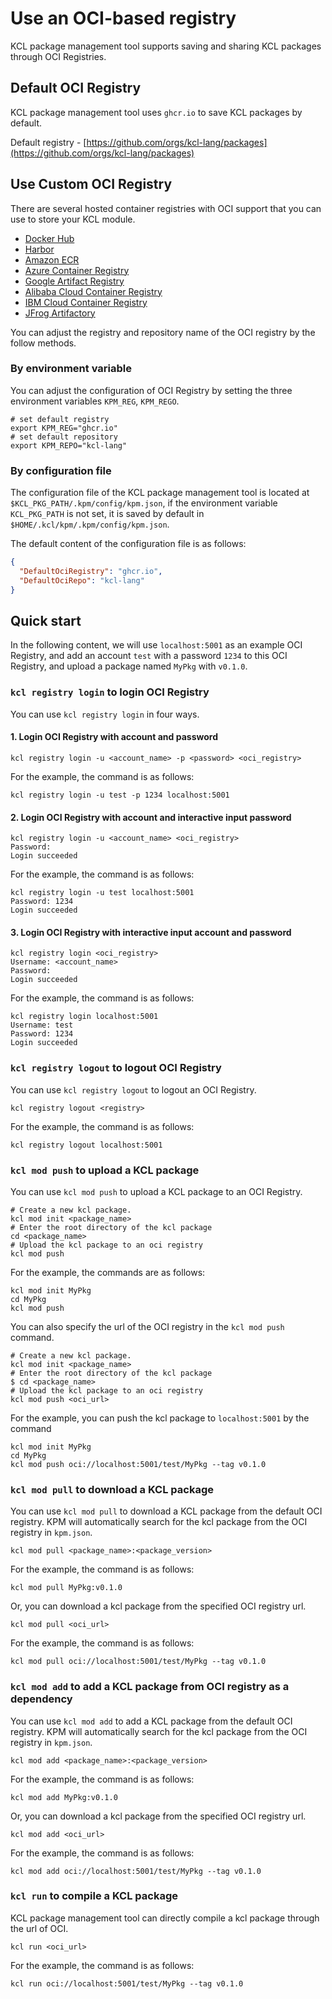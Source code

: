 # Use an OCI-based registry

KCL package management tool supports saving and sharing KCL packages through OCI Registries.

## Default OCI Registry

KCL package management tool uses `ghcr.io` to save KCL packages by default.

Default registry - [https://github.com/orgs/kcl-lang/packages](https://github.com/orgs/kcl-lang/packages)

## Use Custom OCI Registry

There are several hosted container registries with OCI support that you can use to store your KCL module.

- [Docker Hub](https://docs.docker.com/docker-hub/oci-artifacts/)
- [Harbor](https://goharbor.io/docs/main/administration/user-defined-oci-artifact/)
- [Amazon ECR](https://docs.aws.amazon.com/AmazonECR/latest/userguide/push-oci-artifact.html)
- [Azure Container Registry](https://learn.microsoft.com/azure/container-registry/container-registry-oci-artifacts)
- [Google Artifact Registry](https://cloud.google.com/artifact-registry/docs/helm/manage-charts)
- [Alibaba Cloud Container Registry](https://help.aliyun.com/acr/)
- [IBM Cloud Container Registry](https://cloud.ibm.com/docs/Registry)
- [JFrog Artifactory](https://jfrog.com/help/r/jfrog-artifactory-documentation/docker-registry)

You can adjust the registry and repository name of the OCI registry by the follow methods.

### By environment variable

You can adjust the configuration of OCI Registry by setting the three environment variables `KPM_REG`, `KPM_REGO`.

```shell
# set default registry
export KPM_REG="ghcr.io"
# set default repository
export KPM_REPO="kcl-lang"
```

### By configuration file

The configuration file of the KCL package management tool is located at `$KCL_PKG_PATH/.kpm/config/kpm.json`, if the environment variable `KCL_PKG_PATH` is not set, it is saved by default in `$HOME/.kcl/kpm/.kpm/config/kpm.json`.

The default content of the configuration file is as follows:

```json
{
  "DefaultOciRegistry": "ghcr.io",
  "DefaultOciRepo": "kcl-lang"
}
```

## Quick start

In the following content, we will use `localhost:5001` as an example OCI Registry, and add an account `test` with a password `1234` to this OCI Registry, and upload a package named `MyPkg` with `v0.1.0`.

### `kcl registry login` to login OCI Registry

You can use `kcl registry login` in four ways.

#### 1. Login OCI Registry with account and password

```shell
kcl registry login -u <account_name> -p <password> <oci_registry>
```

For the example, the command is as follows:

```shell
kcl registry login -u test -p 1234 localhost:5001
```

#### 2. Login OCI Registry with account and interactive input password

```shell
kcl registry login -u <account_name> <oci_registry>
Password:
Login succeeded
```

For the example, the command is as follows:

```shell
kcl registry login -u test localhost:5001
Password: 1234
Login succeeded
```

#### 3. Login OCI Registry with interactive input account and password

```shell
kcl registry login <oci_registry>
Username: <account_name>
Password:
Login succeeded
```

For the example, the command is as follows:

```shell
kcl registry login localhost:5001
Username: test
Password: 1234
Login succeeded
```

### `kcl registry logout` to logout OCI Registry

You can use `kcl registry logout` to logout an OCI Registry.

```shell
kcl registry logout <registry>
```

For the example, the command is as follows:

```shell
kcl registry logout localhost:5001
```

### `kcl mod push` to upload a KCL package

You can use `kcl mod push` to upload a KCL package to an OCI Registry.

```shell
# Create a new kcl package.
kcl mod init <package_name>
# Enter the root directory of the kcl package
cd <package_name>
# Upload the kcl package to an oci registry
kcl mod push
```

For the example, the commands are as follows:

```shell
kcl mod init MyPkg
cd MyPkg
kcl mod push
```

You can also specify the url of the OCI registry in the `kcl mod push` command.

```shell
# Create a new kcl package.
kcl mod init <package_name>
# Enter the root directory of the kcl package
$ cd <package_name>
# Upload the kcl package to an oci registry
kcl mod push <oci_url>
```

For the example, you can push the kcl package to `localhost:5001` by the command

```shell
kcl mod init MyPkg
cd MyPkg
kcl mod push oci://localhost:5001/test/MyPkg --tag v0.1.0
```

### `kcl mod pull` to download a KCL package

You can use `kcl mod pull` to download a KCL package from the default OCI registry. KPM will automatically search for the kcl package from the OCI registry in `kpm.json`.

```shell
kcl mod pull <package_name>:<package_version>
```

For the example, the command is as follows:

```shell
kcl mod pull MyPkg:v0.1.0
```

Or, you can download a kcl package from the specified OCI registry url.

```shell
kcl mod pull <oci_url>
```

For the example, the command is as follows:

```shell
kcl mod pull oci://localhost:5001/test/MyPkg --tag v0.1.0
```

### `kcl mod add` to add a KCL package from OCI registry as a dependency

You can use `kcl mod add` to add a KCL package from the default OCI registry. KPM will automatically search for the kcl package from the OCI registry in `kpm.json`.

```shell
kcl mod add <package_name>:<package_version>
```

For the example, the command is as follows:

```shell
kcl mod add MyPkg:v0.1.0
```

Or, you can download a kcl package from the specified OCI registry url.

```shell
kcl mod add <oci_url>
```

For the example, the command is as follows:

```shell
kcl mod add oci://localhost:5001/test/MyPkg --tag v0.1.0
```

### `kcl run` to compile a KCL package

KCL package management tool can directly compile a kcl package through the url of OCI.

```shell
kcl run <oci_url>
```

For the example, the command is as follows:

```shell
kcl run oci://localhost:5001/test/MyPkg --tag v0.1.0
```
